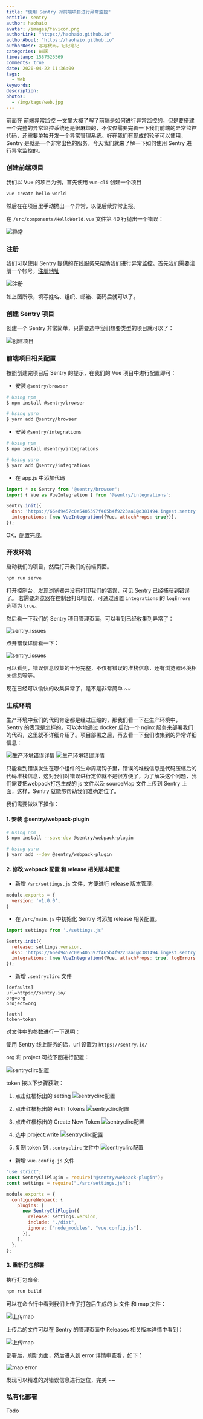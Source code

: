 ```yaml
---
title: "使用 Sentry 对前端项目进行异常监控"
entitle: sentry
author: haohaio
avatar: /images/favicon.png
authorLink: "https://haohaio.github.io"
authorAbout: "https://haohaio.github.io"
authorDesc: 写写代码，记记笔记
categories: 前端
timestamp: 1587526569
comments: true
date: 2020-04-22 11:36:09
tags:
  - Web
keywords:
description:
photos:
  - /img/tags/web.jpg
---
```


前面在 [前端异常监控](/front-end/exception-monitor-1586335615.html) 一文里大概了解了前端是如何进行异常监控的，但是要搭建一个完整的异常监控系统还是很麻烦的，不仅仅需要完善一下我们前端的异常监控代码，还需要单独开发一个异常管理系统。好在我们有现成的轮子可以使用，Sentry 是就是一个非常出色的服务，今天我们就来了解一下如何使用 Sentry 进行异常监控的。

### 创建前端项目

我们以 Vue 的项目为例，首先使用 `vue-cli` 创建一个项目

```bash
vue create hello-world
```

然后在在项目里手动抛出一个异常，以便后续异常上报。

在 `/src/components/HelloWorld.vue` 文件第 40 行抛出一个错误：

![异常](../img/assets/sentry_error.png)

### 注册

我们可以使用 Sentry 提供的在线服务来帮助我们进行异常监控。首先我们需要注册一个帐号，[注册地址](https://sentry.io/signup)

![注册](../img/assets/sentry_register.png)

如上图所示，填写姓名、组织、邮箱、密码后就可以了。

### 创建 Sentry 项目

创建一个 Sentry 非常简单，只需要选中我们想要类型的项目就可以了：

![创建项目](../img/assets/sentry_project.png)

### 前端项目相关配置

按照创建完项目后 Sentry 的提示，在我们的 Vue 项目中进行配置即可：

- 安装 `@sentry/browser`

```bash
# Using npm
$ npm install @sentry/browser

# Using yarn
$ yarn add @sentry/browser
```

- 安装 `@sentry/integrations`

```bash
# Using npm
$ npm install @sentry/integrations

# Using yarn
$ yarn add @sentry/integrations
```

- 在 app.js 中添加代码

```js
import * as Sentry from '@sentry/browser';
import { Vue as VueIntegration } from '@sentry/integrations';

Sentry.init({
  dsn: 'https://66ed9457c0e5405397f465b4f9223aa1@o381494.ingest.sentry.io/5208892', // 创建项目后会生成 dsn
  integrations: [new VueIntegration({Vue, attachProps: true})],
});
```

OK，配置完成。

### 开发环境

启动我们的项目，然后打开我们的前端页面。

```bash
npm run serve
```

打开控制台，发现浏览器并没有打印我们的错误，可见 Sentry 已经捕获到错误了。 若需要浏览器在控制台打印错误，可通过设置 `integrations` 的 `logErrors` 选项为 `true`。

然后看一下我们的 Sentry 项目管理页面，可以看到已经收集到异常了：

![sentry_issues](../img/assets/sentry_issues.png)

点开错误详情看一下：

![sentry_issues](../img/assets/sentry_error_detail.png)

可以看到，错误信息收集的十分完整，不仅有错误的堆栈信息，还有浏览器环境相关信息等等。

现在已经可以愉快的收集异常了，是不是非常简单 ~~

### 生成环境

生产环境中我们的代码肯定都是经过压缩的，那我们看一下在生产环境中，Sentry 的表现是怎样的。可以本地通过 docker 启动一个 nginx 服务来部署我们的代码，这里就不详细介绍了。项目部署之后，再去看一下我们收集到的异常详细信息：

![生产环境错误详情](../img/assets/sentry_prod_error_1.png)
![生产环境错误详情](../img/assets/sentry_prod_error_2.png)

只能看到错误发生在哪个组件的生命周期钩子里，错误的堆栈信息是代码压缩后的代码堆栈信息，这对我们对错误进行定位就不是很方便了，为了解决这个问题，我们需要把webpack打包生成的 js 文件以及 sourceMap 文件上传到 Sentry 上面，这样，Sentry 就能够帮助我们准确定位了。

我们需要做以下操作：

#### 1. 安装 @sentry/webpack-plugin

```bash
# Using npm
$ npm install --save-dev @sentry/webpack-plugin

# Using yarn
$ yarn add --dev @sentry/webpack-plugin
```

#### 2. 修改 webpack 配置 和 release 相关版本配置

- 新增 `/src/settings.js` 文件，方便进行 release 版本管理。

```js
module.exports = {
  version: 'v1.0.0',
}
```

- 在 `/src/main.js` 中初始化 Sentry 时添加 release 相关配置。

```js
import settings from './settings.js'

Sentry.init({
  release: settings.version,
  dsn: 'https://66ed9457c0e5405397f465b4f9223aa1@o381494.ingest.sentry.io/5208892', // 创建项目后会生成 dsn
  integrations: [new VueIntegration({Vue, attachProps: true, logErrors: process.env.NODE_ENV === "production" ? false : true})],
});
```

- 新增 `.sentryclirc` 文件

```code
[defaults]
url=https://sentry.io/
org=org
project=org

[auth]
token=token
```

对文件中的参数进行一下说明：

使用 Sentry 线上服务的话，url 设置为 `https://sentry.io/`

org 和 project 可按下图进行配置：

![sentryclirc配置](../img/assets/sentry_sentryclirc.png)

token 按以下步骤获取：

1. 点击红框标出的 setting
![sentryclirc配置](../img/assets/sentry_token_1.png)

2. 点击红框标出的 Auth Tokens
![sentryclirc配置](../img/assets/sentry_token_2.png)

3. 点击红框标出的 Create New Token
![sentryclirc配置](../img/assets/sentry_token_3.png)

4. 选中 project:write
![sentryclirc配置](../img/assets/sentry_token_4.png)

5. 复制 token 到 `.sentryclirc` 文件中
![sentryclirc配置](../img/assets/sentry_token_5.png)

- 新增 `vue.config.js` 文件

```js
"use strict";
const SentryCliPlugin = require("@sentry/webpack-plugin");
const settings = require("./src/settings.js");

module.exports = {
  configureWebpack: {
    plugins: [
      new SentryCliPlugin({
        release: settings.version,
        include: "./dist",
        ignore: ["node_modules", "vue.config.js"],
      }),
    ],
  },
};
```

#### 3. 重新打包部署

执行打包命令:

```bash
npm run build
```

可以在命令行中看到我们上传了打包后生成的 js 文件 和 map 文件：

![上传map](../img/assets/sentry_upload.png)

上传后的文件可以在 Sentry 的管理页面中 Releases 相关版本详情中看到：

![上传map](../img/assets/sentry_upload_2.png)

部署后，刷新页面，然后进入到 error 详情中查看，如下：

![map error](../img/assets/sentry_map_error.png)

发现可以精准的对错误信息进行定位，完美 ~~

### 私有化部署

Todo

